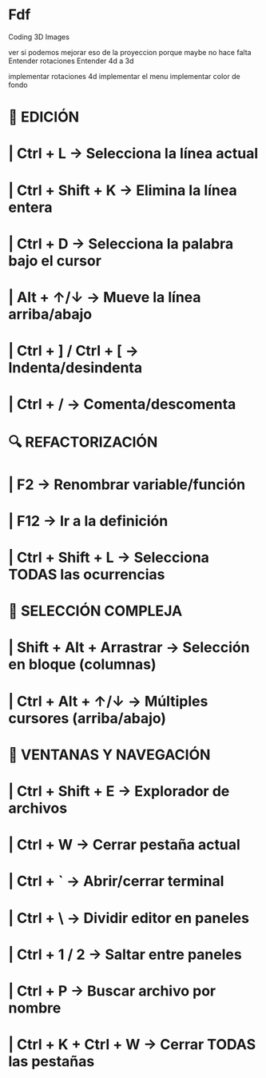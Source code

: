 # Fdf
Coding 3D Images

ver si podemos mejorar eso de la proyeccion porque maybe no hace falta
Entender rotaciones
Entender 4d a 3d

implementar rotaciones 4d
implementar el menu
implementar color de fondo

# 🔧 EDICIÓN
# | Ctrl + L					→ Selecciona la línea actual
# | Ctrl + Shift + K			→ Elimina la línea entera
# | Ctrl + D					→ Selecciona la palabra bajo el cursor
# | Alt + ↑/↓					→ Mueve la línea arriba/abajo
# | Ctrl + ] / Ctrl + [			→ Indenta/desindenta
# | Ctrl + /					→ Comenta/descomenta

# 🔍 REFACTORIZACIÓN
# | F2							→ Renombrar variable/función
# | F12							→ Ir a la definición
# | Ctrl + Shift + L			→ Selecciona TODAS las ocurrencias

# 🎯 SELECCIÓN COMPLEJA
# | Shift + Alt + Arrastrar		→ Selección en bloque (columnas)
# | Ctrl + Alt + ↑/↓			→ Múltiples cursores (arriba/abajo)

# 📂 VENTANAS Y NAVEGACIÓN
# | Ctrl + Shift + E			→ Explorador de archivos
# | Ctrl + W					→ Cerrar pestaña actual
# | Ctrl + `					→ Abrir/cerrar terminal
# | Ctrl + \					→ Dividir editor en paneles
# | Ctrl + 1 / 2				→ Saltar entre paneles
# | Ctrl + P					→ Buscar archivo por nombre
# | Ctrl + K + Ctrl + W			→ Cerrar TODAS las pestañas
